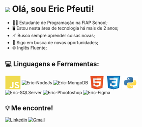 # <img src="https://raw.githubusercontent.com/nixin72/nixin72/master/wave.gif" style="width:35px;"> Olá, sou Eric Pfeuti! 

- 👨‍💻 Estudante de Programação na FIAP School;
- 🖥️ Estou nesta área de tecnologia há mais de 2 anos;
- ☄️ Busco sempre aprender coisas novas;
- 💼 Sigo em busca de novas oportunidades;
- 🌐 Inglês Fluente;

## 💻 Linguagens e Ferramentas:

<div style="display: inline_block;">
  <img align="center" alt="Eric-Js" height="45" width="50" src="https://raw.githubusercontent.com/devicons/devicon/master/icons/javascript/javascript-plain.svg">
  <img align="center" alt="Eric-NodeJs" height="45" width="50" src="https://cdn.jsdelivr.net/gh/devicons/devicon@latest/icons/nodejs/nodejs-original.svg">
  <img align="center" alt="Eric-MongoDB" height="45" width="50" src="https://cdn.jsdelivr.net/gh/devicons/devicon@latest/icons/mongodb/mongodb-original.svg">    
  <img align="center" alt="Eric-HTML" height="45" width="50" src="https://raw.githubusercontent.com/devicons/devicon/master/icons/html5/html5-original.svg">
  <img align="center" alt="Eric-CSS" height="45" width="50" src="https://raw.githubusercontent.com/devicons/devicon/master/icons/css3/css3-original.svg">
  <img align="center" alt="Eric-Python" height="45" width="50" src="https://raw.githubusercontent.com/devicons/devicon/master/icons/python/python-original.svg">
  <img align="center" alt="Eric-SQLServer" height="45" width="50" src="https://cdn.jsdelivr.net/gh/devicons/devicon@latest/icons/microsoftsqlserver/microsoftsqlserver-original.svg">    
  <img align="center" alt="Eric-Phootoshop" height="45" width="50" src="https://cdn.jsdelivr.net/gh/devicons/devicon@latest/icons/photoshop/photoshop-original.svg">
  <img align="center" alt="Eric-Figma" height="45" width="50" src="https://cdn.jsdelivr.net/gh/devicons/devicon@latest/icons/figma/figma-original.svg">
</div>

## 💡 Me encontre!

[![Linkedin](https://img.shields.io/badge/LinkedIn-0077B5?style=for-the-badge&logo=linkedin&logoColor=white)](https://www.linkedin.com/in/eric-pfeuti-b481142a8/)
[![Gmail](https://img.shields.io/static/v1?message=Gmail&logo=gmail&label=&color=D14836&logoColor=white&labelColor=&style=for-the-badge)](mailto:eric.pfeuti2007@gmail.com)

